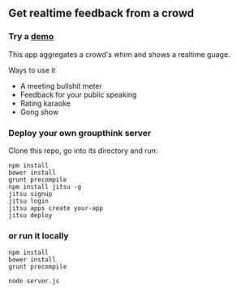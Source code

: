 ## Get realtime feedback from a crowd

### Try a [demo](http://like.begriffs.com)

This app aggregates a crowd's whim and shows a realtime guage.

Ways to use it
* A meeting bullshit meter
* Feedback for your public speaking
* Rating karaoke
* Gong show

### Deploy your own groupthink server

Clone this repo, go into its directory and run:

    npm install
    bower install
    grunt precompile
    npm install jitsu -g
    jitsu signup
    jitsu login
    jitsu apps create your-app
    jitsu deploy

### or run it locally

    npm install
    bower install
    grunt precompile

    node server.js

